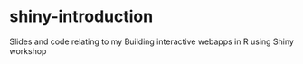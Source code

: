 # shiny-introduction
Slides and code relating to my Building interactive webapps in R using Shiny workshop
